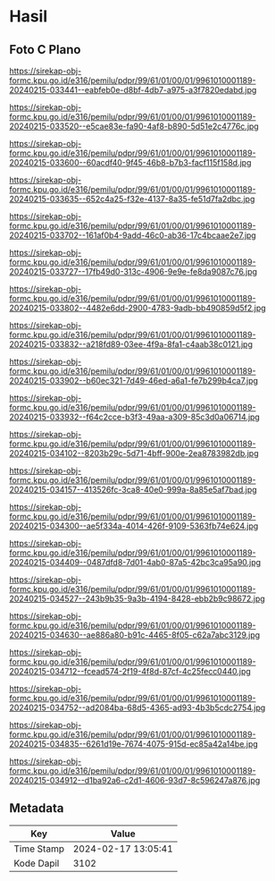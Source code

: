 # Hasil

## Foto C Plano

https://sirekap-obj-formc.kpu.go.id/e316/pemilu/pdpr/99/61/01/00/01/9961010001189-20240215-033441--eabfeb0e-d8bf-4db7-a975-a3f7820edabd.jpg

https://sirekap-obj-formc.kpu.go.id/e316/pemilu/pdpr/99/61/01/00/01/9961010001189-20240215-033520--e5cae83e-fa90-4af8-b890-5d51e2c4776c.jpg

https://sirekap-obj-formc.kpu.go.id/e316/pemilu/pdpr/99/61/01/00/01/9961010001189-20240215-033600--60acdf40-9f45-46b8-b7b3-facf115f158d.jpg

https://sirekap-obj-formc.kpu.go.id/e316/pemilu/pdpr/99/61/01/00/01/9961010001189-20240215-033635--652c4a25-f32e-4137-8a35-fe51d7fa2dbc.jpg

https://sirekap-obj-formc.kpu.go.id/e316/pemilu/pdpr/99/61/01/00/01/9961010001189-20240215-033702--161af0b4-9add-46c0-ab36-17c4bcaae2e7.jpg

https://sirekap-obj-formc.kpu.go.id/e316/pemilu/pdpr/99/61/01/00/01/9961010001189-20240215-033727--17fb49d0-313c-4906-9e9e-fe8da9087c76.jpg

https://sirekap-obj-formc.kpu.go.id/e316/pemilu/pdpr/99/61/01/00/01/9961010001189-20240215-033802--4482e6dd-2900-4783-9adb-bb490859d5f2.jpg

https://sirekap-obj-formc.kpu.go.id/e316/pemilu/pdpr/99/61/01/00/01/9961010001189-20240215-033832--a218fd89-03ee-4f9a-8fa1-c4aab38c0121.jpg

https://sirekap-obj-formc.kpu.go.id/e316/pemilu/pdpr/99/61/01/00/01/9961010001189-20240215-033902--b60ec321-7d49-46ed-a6a1-fe7b299b4ca7.jpg

https://sirekap-obj-formc.kpu.go.id/e316/pemilu/pdpr/99/61/01/00/01/9961010001189-20240215-033932--f64c2cce-b3f3-49aa-a309-85c3d0a06714.jpg

https://sirekap-obj-formc.kpu.go.id/e316/pemilu/pdpr/99/61/01/00/01/9961010001189-20240215-034102--8203b29c-5d71-4bff-900e-2ea8783982db.jpg

https://sirekap-obj-formc.kpu.go.id/e316/pemilu/pdpr/99/61/01/00/01/9961010001189-20240215-034157--413526fc-3ca8-40e0-999a-8a85e5af7bad.jpg

https://sirekap-obj-formc.kpu.go.id/e316/pemilu/pdpr/99/61/01/00/01/9961010001189-20240215-034300--ae5f334a-4014-426f-9109-5363fb74e624.jpg

https://sirekap-obj-formc.kpu.go.id/e316/pemilu/pdpr/99/61/01/00/01/9961010001189-20240215-034409--0487dfd8-7d01-4ab0-87a5-42bc3ca95a90.jpg

https://sirekap-obj-formc.kpu.go.id/e316/pemilu/pdpr/99/61/01/00/01/9961010001189-20240215-034527--243b9b35-9a3b-4194-8428-ebb2b9c98672.jpg

https://sirekap-obj-formc.kpu.go.id/e316/pemilu/pdpr/99/61/01/00/01/9961010001189-20240215-034630--ae886a80-b91c-4465-8f05-c62a7abc3129.jpg

https://sirekap-obj-formc.kpu.go.id/e316/pemilu/pdpr/99/61/01/00/01/9961010001189-20240215-034712--fcead574-2f19-4f8d-87cf-4c25fecc0440.jpg

https://sirekap-obj-formc.kpu.go.id/e316/pemilu/pdpr/99/61/01/00/01/9961010001189-20240215-034752--ad2084ba-68d5-4365-ad93-4b3b5cdc2754.jpg

https://sirekap-obj-formc.kpu.go.id/e316/pemilu/pdpr/99/61/01/00/01/9961010001189-20240215-034835--6261d19e-7674-4075-915d-ec85a42a14be.jpg

https://sirekap-obj-formc.kpu.go.id/e316/pemilu/pdpr/99/61/01/00/01/9961010001189-20240215-034912--d1ba92a6-c2d1-4606-93d7-8c596247a876.jpg


## Metadata

| Key        | Value               |
| ---------- | ------------------- |
| Time Stamp | 2024-02-17 13:05:41 |
| Kode Dapil | 3102                |



